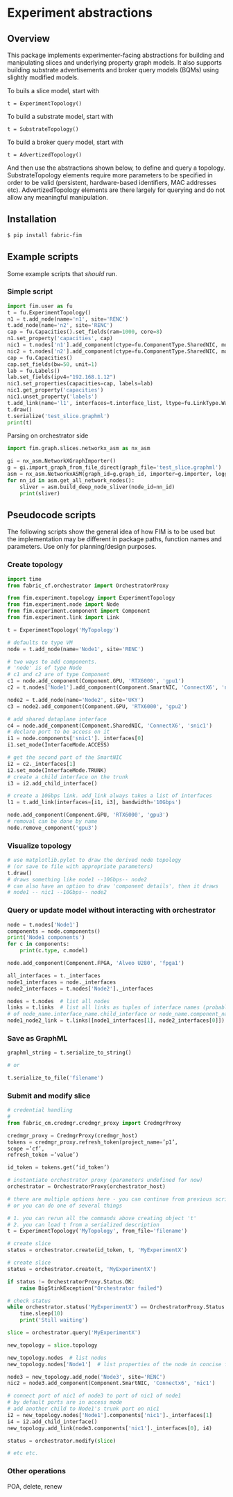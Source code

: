# Experiment abstractions

## Overview

This package implements experimenter-facing abstractions for building and manipulating slices and underlying property
graph models.  It also supports building substrate advertisements and broker query models (BQMs) using slightly 
modified models.

To buils a slice model, start with
```
t = ExperimentTopology()
```

To build a substrate model, start with
```
t = SubstrateTopology()
```

To build a broker query model, start with
```
t = AdvertizedTopology()
```

And then use the abstractions shown below, to define and query a topology. SubstrateTopology elements
require more parameters to be specified in order to be valid (persistent, hardware-based
identifiers, MAC addresses etc). AdvertizedTopology elements are there largely for querying and do not
allow any meaningful manipulation.

## Installation

```bash
$ pip install fabric-fim 
```

## Example scripts

Some example scripts that *should* run.

### Simple script

```python
import fim.user as fu
t = fu.ExperimentTopology()
n1 = t.add_node(name='n1', site='RENC')
t.add_node(name='n2', site='RENC')
cap = fu.Capacities().set_fields(ram=1000, core=8)
n1.set_property('capacities', cap)
nic1 = t.nodes['n1'].add_component(ctype=fu.ComponentType.SharedNIC, model='ConnectX-6', name='nic1')
nic2 = t.nodes['n2'].add_component(ctype=fu.ComponentType.SharedNIC, model='ConnectX-6', name='nic2')
cap = fu.Capacities()
cap.set_fields(bw=50, unit=1)
lab = fu.Labels()
lab.set_fields(ipv4="192.168.1.12")
nic1.set_properties(capacities=cap, labels=lab)
nic1.get_property('capacities')
nic1.unset_property('labels')
t.add_link(name='l1', interfaces=t.interface_list, ltype=fu.LinkType.Wave)
t.draw()
t.serialize('test_slice.graphml')
print(t)
```

Parsing on orchestrator side
```python
import fim.graph.slices.networkx_asm as nx_asm

gi = nx_asm.NetworkXGraphImporter()
g = gi.import_graph_from_file_direct(graph_file='test_slice.graphml')
asm = nx_asm.NetworkxASM(graph_id=g.graph_id, importer=g.importer, logger=g.importer.log)
for nn_id in asm.get_all_network_nodes():
    sliver = asm.build_deep_node_sliver(node_id=nn_id)
    print(sliver)
```


## Pseudocode scripts

The following scripts show the general idea of how FIM is to be used but the implementation may
be different in package paths, function names and parameters. Use only for planning/design purposes.

### Create topology

```python
import time
from fabric_cf.orchestrator import OrchestratorProxy

from fim.experiment.topology import ExperimentTopology
from fim.experiment.node import Node
from fim.experiment.component import Component
from fim.experiment.link import Link

t = ExperimentTopology('MyTopology')

# defaults to type VM
node = t.add_node(name='Node1', site='RENC')

# two ways to add components. 
# 'node' is of type Node
# c1 and c2 are of type Component
c1 = node.add_component(Component.GPU, 'RTX6000', 'gpu1')
c2 = t.nodes['Node1'].add_component(Component.SmartNIC, 'ConnectX6', 'nic1')

node2 = t.add_node(name='Node2', site='UKY')
c3 = node2.add_component(Component.GPU, 'RTX6000', 'gpu2')

# add shared dataplane interface
c4 = node.add_component(Component.SharedNIC, 'ConnectX6', 'snic1')
# declare port to be access on it
i1 = node.components['snic1']._interfaces[0]
i1.set_mode(InterfaceMode.ACCESS)

# get the second port of the SmartNIC
i2 = c2._interfaces[1]
i2.set_mode(InterfaceMode.TRUNK)
# create a child interface on the trunk
i3 = i2.add_child_interface()

# create a 10Gbps link. add_link always takes a list of interfaces
l1 = t.add_link(interfaces=[i1, i3], bandwidth='10Gbps')

node.add_component(Component.GPU, 'RTX6000', 'gpu3')
# removal can be done by name
node.remove_component('gpu3')
```
### Visualize topology
```python
# use matplotlib.pylot to draw the derived node topology
# (or save to file with appropriate parameters) 
t.draw()
# draws something like node1 --10Gbps-- node2 
# can also have an option to draw 'component details', then it draws
# node1 -- nic1 --10Gbps-- node2 
```
### Query or update model without interacting with orchestrator

```python
node = t.nodes['Node1']
components = node.components()
print('Node1 components')
for c in components:
    print(c.type, c.model)

node.add_component(Component.FPGA, 'Alveo U280', 'fpga1')

all_interfaces = t._interfaces
node1_interfaces = node._interfaces
node2_interfaces = t.nodes['Node2']._interfaces

nodes = t.nodes  # list all nodes
links = t.links  # list all links as tuples of interface names (probably concatenations
# of node_name.interface_name.child_interface or node_name.component_name.interface_name)
node1_node2_link = t.links([node1_interfaces[1], node2_interfaces[0]])
```
### Save as GraphML
```python
graphml_string = t.serialize_to_string()

# or 

t.serialize_to_file('filename')
```

### Submit and modify slice

```python
# credential handling
# 
from fabric_cm.credmgr.credmgr_proxy import CredmgrProxy

credmgr_proxy = CredmgrProxy(credmgr_host)
tokens = credmgr_proxy.refresh_token(project_name=’p1’,
scope =’cf’,
refresh_token =’value’)

id_token = tokens.get(‘id_token’)

# instantiate orchestrator proxy (parameters undefined for now)
orchestrator = OrchestratorProxy(orchestrator_host)

# there are multiple options here - you can continue from previous script
# or you can do one of several things

# 1. you can rerun all the commands above creating object 't'
# 2. you can load t from a serialized description
t = ExperimentTopology('MyTopology', from_file='filename')

# create slice
status = orchestrator.create(id_token, t, 'MyExperimentX')

# create slice
status = orchestrator.create(t, 'MyExperimentX')

if status != OrchestratorProxy.Status.OK:
    raise BigStinkException("Orchestrator failed")

# check status
while orchestrator.status('MyExperimentX') == OrchestratorProxy.Status.Waiting:
    time.sleep(10)
    print('Still waiting')

slice = orchestrator.query('MyExperimentX')

new_topology = slice.topology

new_topology.nodes  # list nodes
new_topology.nodes['Node1']  # list properties of the node in concise form

node3 = new_topology.add_node('Node3', site='RENC')
nic2 = node3.add_component(Component.SmartNIC, 'Connectx6', 'nic1')

# connect port of nic1 of node3 to port of nic1 of node1
# by default ports are in access mode
# add another child to Node1's trunk port on nic1
i2 = new_topology.nodes['Node1'].components['nic1']._interfaces[1]
i4 = i2.add_child_interface()
new_topology.add_link(node3.components['nic1']._interfaces[0], i4)

status = orchestrator.modify(slice)

# etc etc.
```
### Other operations 
POA, delete, renew